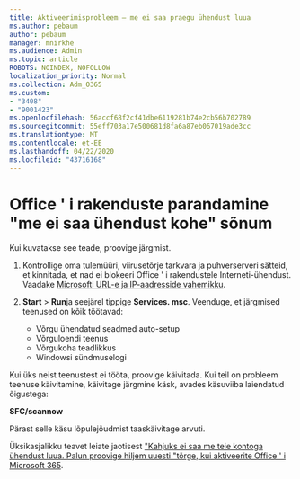 ```yaml
---
title: Aktiveerimisprobleem – me ei saa praegu ühendust luua
ms.author: pebaum
author: pebaum
manager: mnirkhe
ms.audience: Admin
ms.topic: article
ROBOTS: NOINDEX, NOFOLLOW
localization_priority: Normal
ms.collection: Adm_O365
ms.custom:
- "3408"
- "9001423"
ms.openlocfilehash: 56accf68f2cf41dbe6119281b74e2cb56b702789
ms.sourcegitcommit: 55eff703a17e500681d8fa6a87eb067019ade3cc
ms.translationtype: MT
ms.contentlocale: et-EE
ms.lasthandoff: 04/22/2020
ms.locfileid: "43716168"
---
```

# <a name="fixing-the-office-apps-we-are-unable-to-connect-right-now-message"></a>Office ' i rakenduste parandamine "me ei saa ühendust kohe" sõnum

Kui kuvatakse see teade, proovige järgmist.

1. Kontrollige oma tulemüüri, viirusetõrje tarkvara ja puhverserveri sätteid, et kinnitada, et nad ei blokeeri Office ' i rakendustele Interneti-ühendust. Vaadake [Microsofti URL-e ja IP-aadresside vahemikku](https://docs.microsoft.com/office365/enterprise/urls-and-ip-address-ranges).

2. **Start** > **Run**ja seejärel tippige **Services. msc**. Veenduge, et järgmised teenused on kõik töötavad:
    - Võrgu ühendatud seadmed auto-setup
    - Võrguloendi teenus
    - Võrgukoha teadlikkus
    - Windowsi sündmuselogi

Kui üks neist teenustest ei tööta, proovige käivitada. Kui teil on probleem teenuse käivitamine, käivitage järgmine käsk, avades käsuviiba laiendatud õigustega:

**SFC/scannow**

Pärast selle käsu lõpulejõudmist taaskäivitage arvuti.

Üksikasjalikku teavet leiate jaotisest ["Kahjuks ei saa me teie kontoga ühendust luua. Palun proovige hiljem uuesti "tõrge, kui aktiveerite Office ' i Microsoft 365](https://docs.microsoft.com/office/troubleshoot/activation-installation/issue-when-activate-office-from-office-365).